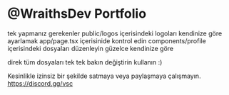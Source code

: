 # @WraithsDev Portfolio

tek yapmanız gerekenler public/logos içerisindeki logoları kendinize göre ayarlamak
app/page.tsx içerisinide kontrol edin
components/profile içerisindeki dosyaları düzenleyin güzelce kendinize göre 

direk tüm dosyaları tek tek bakın değiştirin kullanın :)

Kesinlikle izinsiz bir şekilde satmaya veya paylaşmaya çalışmayın.
https://discord.gg/vsc